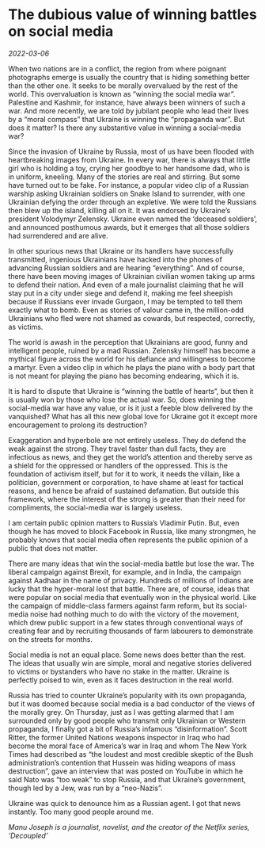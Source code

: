 # The dubious value of winning battles on social media

*2022-03-06*

When two nations are in a conflict, the region from where poignant
photographs emerge is usually the country that is hiding something
better than the other one. It seeks to be morally overvalued by the rest
of the world. This overvaluation is known as “winning the social media
war”. Palestine and Kashmir, for instance, have always been winners of
such a war. And more recently, we are told by jubilant people who lead
their lives by a “moral compass” that Ukraine is winning the “propaganda
war”. But does it matter? Is there any substantive value in winning a
social-media war?

Since the invasion of Ukraine by Russia, most of us have been flooded
with heartbreaking images from Ukraine. In every war, there is always
that little girl who is holding a toy, crying her goodbye to her
handsome dad, who is in uniform, kneeling. Many of the stories are real
and stirring. But some have turned out to be fake. For instance, a
popular video clip of a Russian warship asking Ukrainian soldiers on
Snake Island to surrender, with one Ukrainian defying the order through
an expletive. We were told the Russians then blew up the island, killing
all on it. It was endorsed by Ukraine’s president Volodymyr Zelensky.
Ukraine even named the ‘deceased soldiers’, and announced posthumous
awards, but it emerges that all those soldiers had surrendered and are
alive.

In other spurious news that Ukraine or its handlers have successfully
transmitted, ingenious Ukrainians have hacked into the phones of
advancing Russian soldiers and are hearing “everything”. And of course,
there have been moving images of Ukrainian civilian women taking up arms
to defend their nation. And even of a male journalist claiming that he
will stay put in a city under siege and defend it, making me feel
sheepish because if Russians ever invade Gurgaon, I may be tempted to
tell them exactly what to bomb. Even as stories of valour came in, the
million-odd Ukrainians who fled were not shamed as cowards, but
respected, correctly, as victims.

The world is awash in the perception that Ukrainians are good, funny and
intelligent people, ruined by a mad Russian. Zelensky himself has become
a mythical figure across the world for his defiance and willingness to
become a martyr. Even a video clip in which he plays the piano with a
body part that is not meant for playing the piano has becoming
endearing, which it is.

It is hard to dispute that Ukraine is “winning the battle of hearts”,
but then it is usually won by those who lose the actual war. So, does
winning the social-media war have any value, or is it just a feeble blow
delivered by the vanquished? What has all this new global love for
Ukraine got it except more encouragement to prolong its destruction?

Exaggeration and hyperbole are not entirely useless. They do defend the
weak against the strong. They travel faster than dull facts, they are
infectious as news, and they get the world’s attention and thereby serve
as a shield for the oppressed or handlers of the oppressed. This is the
foundation of activism itself, but for it to work, it needs the villain,
like a politician, government or corporation, to have shame at least for
tactical reasons, and hence be afraid of sustained defamation. But
outside this framework, where the interest of the strong is greater than
their need for compliments, the social-media war is largely useless.

I am certain public opinion matters to Russia’s Vladimir Putin. But,
even though he has moved to block Facebook in Russia, like many
strongmen, he probably knows that social media often represents the
public opinion of a public that does not matter.

There are many ideas that win the social-media battle but lose the war.
The liberal campaign against Brexit, for example, and in India, the
campaign against Aadhaar in the name of privacy. Hundreds of millions of
Indians are lucky that the hyper-moral lost that battle. There are, of
course, ideas that were popular on social media that eventually won in
the physical world. Like the campaign of middle-class farmers against
farm reform, but its social-media noise had nothing much to do with the
victory of the movement, which drew public support in a few states
through conventional ways of creating fear and by recruiting thousands
of farm labourers to demonstrate on the streets for months.

Social media is not an equal place. Some news does better than the rest.
The ideas that usually win are simple, moral and negative stories
delivered to victims or bystanders who have no stake in the matter.
Ukraine is perfectly poised to win, even as it faces destruction in the
real world.

Russia has tried to counter Ukraine’s popularity with its own
propaganda, but it was doomed because social media is a bad conductor of
the views of the morally grey. On Thursday, just as I was getting
alarmed that I am surrounded only by good people who transmit only
Ukrainian or Western propaganda, I finally got a bit of Russia’s
infamous “disinformation”. Scott Ritter, the former United Nations
weapons inspector in Iraq who had become the moral face of America’s war
in Iraq and whom The New York Times had described as “the loudest and
most credible skeptic of the Bush administration’s contention that
Hussein was hiding weapons of mass destruction”, gave an interview that
was posted on YouTube in which he said Nato was “too weak” to stop
Russia, and that Ukraine’s government, though led by a Jew, was run by a
“neo-Nazis”.

Ukraine was quick to denounce him as a Russian agent. I got that news
instantly. Too many good people around me.

*Manu Joseph is a journalist, novelist, and the creator of the Netflix
series, ‘Decoupled’*
